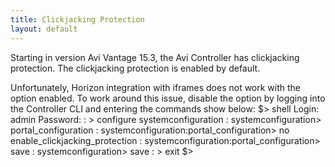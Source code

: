 ```yaml
---
title: Clickjacking Protection
layout: default
---
```

Starting in version Avi Vantage 15.3, the Avi Controller has clickjacking protection. The clickjacking protection is enabled by default.

Unfortunately, Horizon integration with iframes does not work with the option enabled. To work around this issue, disable the option by logging into the Controller CLI and entering the commands show below:
$> shell Login: admin Password: : > configure systemconfiguration : systemconfiguration> portal_configuration : systemconfiguration:portal_configuration> no enable_clickjacking_protection : systemconfiguration:portal_configuration> save : systemconfiguration> save : > exit $>